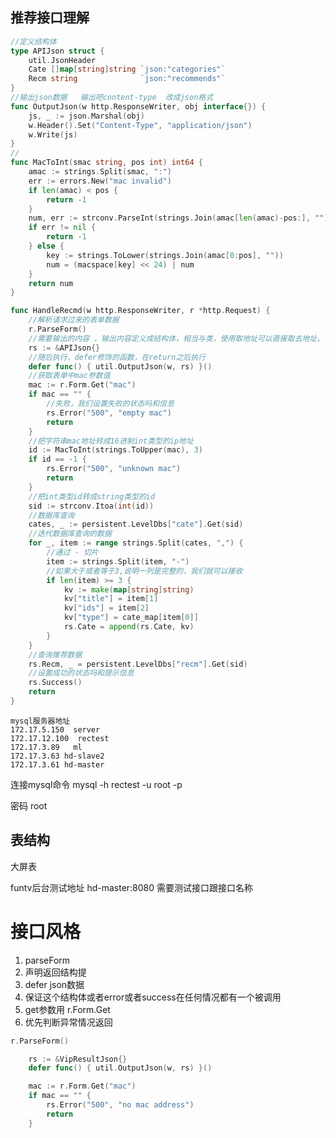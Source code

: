 ## 推荐接口理解



```go
//定义结构体
type APIJson struct {
	util.JsonHeader
	Cate []map[string]string `json:"categories"`
	Recm string              `json:"recommends"`
}
//输出json数据   输出吧content-type  改成json格式
func OutputJson(w http.ResponseWriter, obj interface{}) {
	js, _ := json.Marshal(obj)
	w.Header().Set("Content-Type", "application/json")
	w.Write(js)
}
//
func MacToInt(smac string, pos int) int64 {
	amac := strings.Split(smac, ":")
	err := errors.New("mac invalid")
	if len(amac) < pos {
		return -1
	}
	num, err := strconv.ParseInt(strings.Join(amac[len(amac)-pos:], ""), 16, 64)
	if err != nil {
		return -1
	} else {
		key := strings.ToLower(strings.Join(amac[0:pos], ""))
		num = (macspace[key] << 24) | num
	}
	return num
}

func HandleRecmd(w http.ResponseWriter, r *http.Request) {
    //解析请求过来的表单数据
	r.ParseForm()
	//需要输出的内容 ，输出内容定义成结构体，相当与类，使用取地址可以直接取去地址，不用copy一份分配内存
	rs := &APIJson{}
    //随后执行，defer修饰的函数，在return之后执行
	defer func() { util.OutputJson(w, rs) }()
	//获取表单中mac参数值
	mac := r.Form.Get("mac")
	if mac == "" {
        //失败，我们设置失败的状态吗和信息
		rs.Error("500", "empty mac")
		return
	}
	//把字符串mac地址转成16进制int类型的ip地址
	id := MacToInt(strings.ToUpper(mac), 3)
	if id == -1 {
		rs.Error("500", "unknown mac")
		return
	}
	//把int类型id转成string类型的id
	sid := strconv.Itoa(int(id))
	//数据库查询
	cates, _ := persistent.LevelDbs["cate"].Get(sid)
	//迭代数据库查询的数据
	for _, item := range strings.Split(cates, ",") {
        //通过 - 切片
		item := strings.Split(item, "-")
        //如果大于或者等于3,说明一列是完整的，我们就可以接收
		if len(item) >= 3 {
			kv := make(map[string]string)
			kv["title"] = item[1]
			kv["ids"] = item[2]
			kv["type"] = cate_map[item[0]]
			rs.Cate = append(rs.Cate, kv)
		}
	}
	//查询推荐数据
	rs.Recm, _ = persistent.LevelDbs["recm"].Get(sid)
	//设置成功的状态吗和提示信息
	rs.Success()
	return
}
```

    mysql服务器地址
    172.17.5.150  server
    172.17.12.100  rectest
    172.17.3.89   ml
    172.17.3.63 hd-slave2
    172.17.3.61 hd-master
连接mysql命令  mysql -h rectest -u root -p  

密码 root

## 表结构

大屏表





funtv后台测试地址 hd-master:8080     需要测试接口跟接口名称





# 接口风格

1. parseForm
2. 声明返回结构提
3. defer  json数据
4. 保证这个结构体或者error或者success在任何情况都有一个被调用
5. get参数用    r.Form.Get
6. 优先判断异常情况返回

```go
r.ParseForm()

	rs := &VipResultJson{}
	defer func() { util.OutputJson(w, rs) }()

	mac := r.Form.Get("mac")
	if mac == "" {
		rs.Error("500", "no mac address")
		return
	}

```

